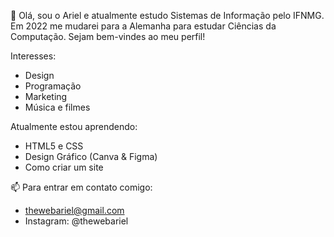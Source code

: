 👀 Olá, sou o Ariel e atualmente estudo Sistemas de Informação pelo IFNMG. Em 2022 me mudarei para a Alemanha para estudar Ciências da Computação. Sejam bem-vindes 
ao meu perfil!

Interesses:
- Design
- Programação
- Marketing
- Música e filmes

Atualmente estou aprendendo:
- HTML5 e CSS
- Design Gráfico (Canva & Figma)
- Como criar um site

📫 Para entrar em contato comigo:
- thewebariel@gmail.com
- Instagram: @thewebariel

<!---
thewebariel/thewebariel is a ✨ special ✨ repository because its `README.md` (this file) appears on your GitHub profile.
You can click the Preview link to take a look at your changes.
--->
